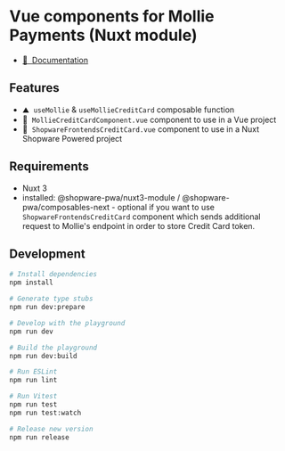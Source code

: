 # Vue components for Mollie Payments (Nuxt module)

- [📖 &nbsp;Documentation](https://frontends.shopware.com)

## Features

<!-- Highlight some of the features your module provide here -->

- ⛰ &nbsp;`useMollie` & `useMollieCreditCard` composable function
- 🚠 &nbsp;`MollieCreditCardComponent.vue` component to use in a Vue project
- 🌲 &nbsp;`ShopwareFrontendsCreditCard.vue` component to use in a Nuxt Shopware Powered project

## Requirements
- Nuxt 3
- installed: @shopware-pwa/nuxt3-module / @shopware-pwa/composables-next - optional if you want to use `ShopwareFrontendsCreditCard` component which sends additional request to Mollie's endpoint in order to store Credit Card token.

## Development

```bash
# Install dependencies
npm install

# Generate type stubs
npm run dev:prepare

# Develop with the playground
npm run dev

# Build the playground
npm run dev:build

# Run ESLint
npm run lint

# Run Vitest
npm run test
npm run test:watch

# Release new version
npm run release
```
